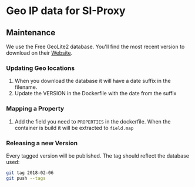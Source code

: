 # Geo IP data for SI-Proxy
## Maintenance
We use the Free GeoLite2 database. You'll find the most recent version to download on their [Website](https://dev.maxmind.com/geoip/geoip2/geolite2/#Downloads). 
### Updating Geo locations
 
1. When you download the database it will have a date suffix in the filename.
2. Update the VERSION in the Dockerfile with the date from the suffix

### Mapping a Property
1. Add the field you need to `PROPERTIES` in the dockerfile. When the container is build it will be extracted to `field.map`

### Releasing a new Version
Every tagged version will be published. The tag should reflect the database used: 

```bash
git tag 2018-02-06
git push --tags
```
